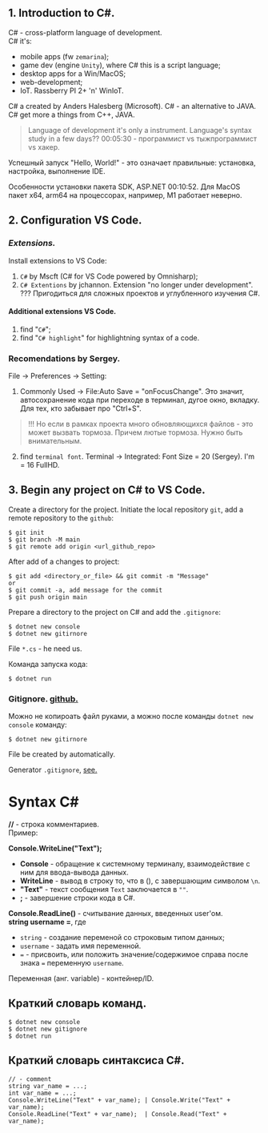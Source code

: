 ## 1. **Introduction to C#.**
C# - cross-platform language of development.<br>
C# it's: 
* mobile apps (fw `zemarina`);
* game dev (engine `Unity`), where C# this is a script language;
* desktop apps for a Win/MacOS;
* web-development;
* IoT. Rassberry PI 2+ 'n' WinIoT.

C# a created by Anders Halesberg (Microsoft). C# - an alternative to JAVA. C# get more a things from C++, JAVA. 

> Language of development it's only a instrument.
> Language's syntax study in a few days?? 00:05:30 - программист vs тыжпрограммист vs хакер.

Успешный запуск "Hello, World!" - это означает правильные: установка, настройка, выполнение IDE.

Особенности установки пакета SDK, ASP.NET 00:10:52. Для MacOS пакет x64, arm64 на процессорах, например, M1 работает неверно.


## 2. **Configuration VS Code.**

### *Extensions.*
Install extensions to VS Code:

1. `C#` by Mscft (C# for VS Code powered by Omnisharp);
2. `C# Extentions` by jchannon. Extension "no longer under development". ??? Пригодиться для сложных проектов и углубленного изучения C#.

#### Additional extensions VS Code.

1. find "`C#`";
2. find "`C# highlight`" for highlightning syntax of a code. 

### Recomendations by Sergey.

File -> Preferences -> Setting:
1. Commonly Used -> File:Auto Save = "onFocusChange". Это значит, автосохранение кода при переходе в терминал, дугое окно, вкладку. Для тех, кто забывает про "Ctrl+S". 

>!!! Но если в рамках проекта много обновляющихся файлов - это может вызвать тормоза. Причем лютые тормоза. Нужно быть внимательным. 

2. find `terminal font`. Terminal -> Integrated: Font Size = 20 (Sergey). I'm = 16 FullHD. 


## 3. **Begin any project on C# to VS Code.**
Create a directory for the project. Initiate the local repository `git`, add a remote repository to the `github`:

    $ git init
    $ git branch -M main
    $ git remote add origin <url_github_repo>

After add of a changes to project:

    $ git add <directory_or_file> && git commit -m "Message" 
    or
    $ git commit -a, add message for the commit
    $ git push origin main

Prepare a directory to the project on C# and add the `.gitignore`:

    $ dotnet new console
    $ dotnet new gitirnore

File `*.cs` - he need us.

Команда запуска кода:

    $ dotnet run 

### Gitignore. [github.](https://github.com/r-oleg-official/VisualStudio.git)

Можно не копироать файл руками, а можно после команды `dotnet new console` команду:

    $ dotnet new gitirnore

File be created by automatically.

Generator `.gitignore`, [see.](https://www.toptal.com/developers/gitignore)

# Syntax C#
**//** - строка комментариев.<br>
Пример:

**Console.WriteLine("Text");**<br>
* **Console** - обращение к системному терминалу, взаимодействие с ним для ввода-вывода данных.<br>
* **WriteLine** - вывод в строку то, что в (), с завершающим символом `\n`.<br>
* **"Text"** - текст сообщения `Text` заключается в `""`.<br>
* **;** - завершение строки кода в C#.<br>

**Console.ReadLine()** - считывание данных, введенных user'ом.<br>
**string username =**, где <br>
* `string` - создание переменой со строковым типом данных;
* `username` - задать имя переменной.
* `=` - присвоить, или положить значение/содержимое справа после знака `=` переменную `username`.



Переменная (анг. variable) - контейнер/ID.

## Краткий словарь команд.

    $ dotnet new console
    $ dotnet new gitignore
    $ dotnet run

## Краткий словарь синтаксиса C#.

    // - comment
    string var_name = ...;
    int var_name = ...;
    Console.WriteLine("Text" + var_name); | Console.Write("Text" + var_name);
    Console.ReadLine("Text" + var_name);  | Console.Read("Text" + var_name);
    
